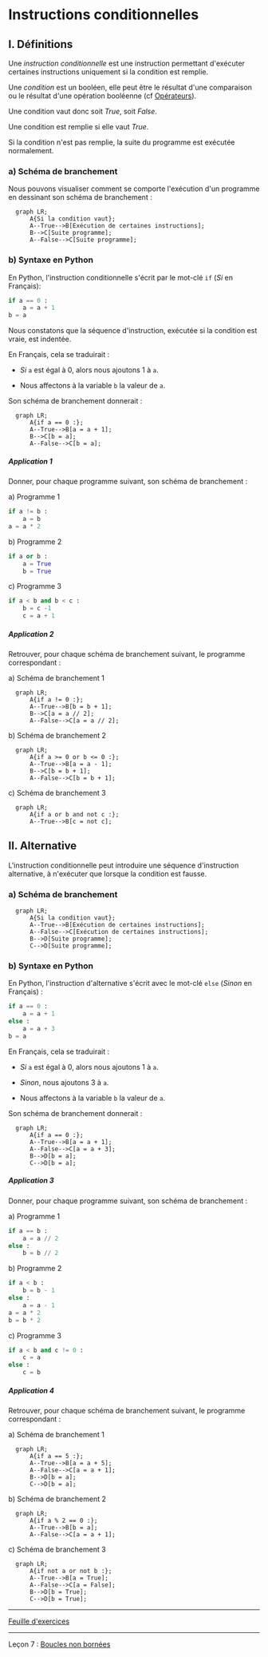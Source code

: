 # Instructions conditionnelles

## I. Définitions

Une *instruction conditionnelle* est une instruction permettant d'exécuter certaines instructions uniquement si la condition est remplie.

Une *condition* est un booléen, elle peut être le résultat d'une comparaison ou le résultat d'une opération booléenne (cf [Opérateurs](./Opérateurs.md)).

Une condition vaut donc soit $True$, soit $False$.

Une condition est remplie si elle vaut $True$.

Si la condition n'est pas remplie, la suite du programme est exécutée normalement.

### a) Schéma de branchement

Nous pouvons visualiser comment se comporte l'exécution d'un programme en dessinant son schéma de branchement :

```mermaid
  graph LR;
      A{Si la condition vaut};
      A--True-->B[Exécution de certaines instructions];
      B-->C[Suite programme];
      A--False-->C[Suite programme];
```

### b) Syntaxe en Python

En Python, l'instruction conditionnelle s'écrit par le mot-clé ``if`` (*Si* en Français):

```python
if a == 0 :
    a = a + 1
b = a
```

Nous constatons que la séquence d'instruction, exécutée si la condition est vraie, est indentée.

En Français, cela se traduirait :

- *Si* `a` est égal à 0, alors nous ajoutons $1$ à `a`.

- Nous affectons à la variable `b` la valeur de `a`.

Son schéma de branchement donnerait :

```mermaid
  graph LR;
      A{if a == 0 :};
      A--True-->B[a = a + 1];
      B-->C[b = a];
      A--False-->C[b = a];
```

##### Application 1

Donner, pour chaque programme suivant, son schéma de branchement :

a) Programme 1

```python
if a != b :
    a = b
a = a * 2
```

b) Programme 2

```python
if a or b :
    a = True
    b = True
```

c) Programme 3

```python
if a < b and b < c :
    b = c -1
    c = a + 1
```

##### Application 2

Retrouver, pour chaque schéma de branchement suivant, le programme correspondant :

a) Schéma de branchement 1

```mermaid
  graph LR;
      A{if a != 0 :};
      A--True-->B[b = b + 1];
      B-->C[a = a // 2];
      A--False-->C[a = a // 2];
```

b) Schéma de branchement 2

```mermaid
  graph LR;
      A{if a >= 0 or b <= 0 :};
      A--True-->B[a = a - 1];
      B-->C[b = b + 1];
      A--False-->C[b = b + 1];
```

c) Schéma de branchement 3

```mermaid
  graph LR;
      A{if a or b and not c :};
      A--True-->B[c = not c];
```

## II. Alternative

L'instruction conditionnelle peut introduire une séquence d'instruction alternative, à n'exécuter que lorsque la condition est fausse.

### a) Schéma de branchement

```mermaid
  graph LR;
      A{Si la condition vaut};
      A--True-->B[Exécution de certaines instructions];
      A--False-->C[Exécution de certaines instructions];   
      B-->D[Suite programme];
      C-->D[Suite programme]; 
```

### b) Syntaxe en Python

En Python, l'instruction d'alternative s'écrit avec le mot-clé ``else`` (*Sinon* en Français) :

```python
if a == 0 :
    a = a + 1
else :
    a = a + 3
b = a
```

En Français, cela se traduirait :

- *Si* `a` est égal à 0, alors nous ajoutons $1$ à `a`.

- *Sinon*, nous ajoutons $3$ à `a`.

- Nous affectons à la variable `b` la valeur de `a`.

Son schéma de branchement donnerait :

```mermaid
  graph LR;
      A{if a == 0 :};
      A--True-->B[a = a + 1];
      A--False-->C[a = a + 3];
      B-->D[b = a];
      C-->D[b = a];
```
##### Application 3

Donner, pour chaque programme suivant, son schéma de branchement :

a) Programme 1

```python
if a == b :
    a = a // 2
else :
    b = b // 2
```

b) Programme 2

```python
if a < b :
    b = b - 1
else :
    a = a - 1
a = a * 2
b = b * 2
```

c) Programme 3

```python
if a < b and c != 0 :
    c = a
else :
    c = b
```

##### Application 4

Retrouver, pour chaque schéma de branchement suivant, le programme correspondant :

a) Schéma de branchement 1

```mermaid
  graph LR;
      A{if a == 5 :};
      A--True-->B[a = a + 5];
      A--False-->C[a = a + 1];
      B-->D[b = a];
      C-->D[b = a];
```

b) Schéma de branchement 2

```mermaid
  graph LR;
      A{if a % 2 == 0 :};
      A--True-->B[b = a];
      A--False-->C[a = a + 1];
```

c) Schéma de branchement 3

```mermaid
  graph LR;
      A{if not a or not b :};
      A--True-->B[a = True];
      A--False-->C[a = False];
      B-->D[b = True];
      C-->D[b = True];
```

_________________________

[Feuille d'exercices](./Exercices/Exercices_instructions_conditionnelles.md)

__________________________

Leçon 7 : [Boucles non bornées](./Boucles_non_bornées.md.md)
